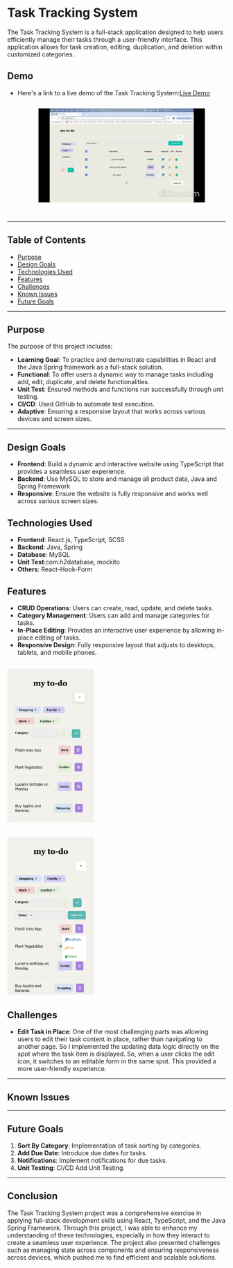 # Task Tracking System

The Task Tracking System is a full-stack application designed to help users efficiently manage their tasks through a user-friendly interface. This application allows for task creation, editing, duplication, and deletion within customized categories.

## Demo

- Here's a link to a live demo of the Task Tracking System:[Live Demo](???)
  ![Demo](./front-end/src/assets/demo.gif)

---

## Table of Contents

- [Purpose](#purpose)
- [Design Goals](#design-goals)
- [Technologies Used](#Technologies-used)
- [Features](#features)
- [Challenges](#challenges)
- [Known Issues](#known-issues)
- [Future Goals](#future-goals)

---

## Purpose

The purpose of this project includes:

- **Learning Goal**: To practice and demonstrate capabilities in React and the Java Spring framework as a full-stack solution.
- **Functional**: To offer users a dynamic way to manage tasks including add, edit, duplicate, and delete functionalities.
- **Unit Test**: Ensured methods and functions run successfully through unit testing.
- **CI/CD**: Used GitHub to automate test execution.
- **Adaptive**: Ensuring a responsive layout that works across various devices and screen sizes.

---

## Design Goals

- **Frontend**: Build a dynamic and interactive website using TypeScript that provides a seamless user experience.
- **Backend**: Use MySQL to store and manage all product data, Java and Spring Framework
- **Responsive**: Ensure the website is fully responsive and works well across various screen sizes.

## Technologies Used

- **Frontend**: React.js, TypeScript, SCSS
- **Backend**: Java, Spring
- **Database**: MySQL
- **Unit Test**:com.h2database, mockito
- **Others**: React-Hook-Form

## Features

- **CRUD Operations**: Users can create, read, update, and delete tasks.
- **Category Management**: Users can add and manage categories for tasks.
- **In-Place Editing**: Provides an interactive user experience by allowing in-place editing of tasks.
- **Responsive Design**: Fully responsive layout that adjusts to desktops, tablets, and mobile phones.

## <img src="/front-end/src/assets/responsive.jpg" alt="responsive image" width="200"/>

## <img src="/front-end/src/assets/responsive2.jpg" alt="responsive image" width="200"/>

## Challenges

- **Edit Task in Place**: One of the most challenging parts was allowing users to edit their task content in place, rather than navigating to another page. So I implemented the updating data logic directly on the spot where the task item is displayed. So, when a user clicks the edit icon, it switches to an editable form in the same spot. This provided a more user-friendly experience.

---

## Known Issues

---

## Future Goals

1. **Sort By Category**: Implementation of task sorting by categories.
2. **Add Due Date**: Introduce due dates for tasks.
3. **Notifications**: Implement notifications for due tasks.
4. **Unit Testing**: CI/CD Add Unit Testing.

---

## Conclusion

The Task Tracking System project was a comprehensive exercise in applying full-stack development skills using React, TypeScript, and the Java Spring Framework. Through this project, I was able to enhance my understanding of these technologies, especially in how they interact to create a seamless user experience. The project also presented challenges such as managing state across components and ensuring responsiveness across devices, which pushed me to find efficient and scalable solutions.
